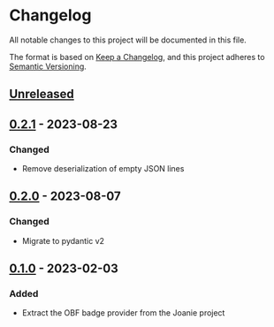 # Changelog

All notable changes to this project will be documented in this file.

The format is based on [Keep a Changelog](https://keepachangelog.com/en/1.0.0/),
and this project adheres to [Semantic
Versioning](https://semver.org/spec/v2.0.0.html).

## [Unreleased]

## [0.2.1] - 2023-08-23

### Changed

- Remove deserialization of empty JSON lines

## [0.2.0] - 2023-08-07

### Changed

- Migrate to pydantic v2

## [0.1.0] - 2023-02-03

### Added

- Extract the OBF badge provider from the Joanie project

[Unreleased]: https://github.com/openfun/open-badges-client/compare/v0.2.1...main
[0.2.1]: https://github.com/openfun/open-badges-client/compare/v0.2.0...v0.2.1
[0.2.0]: https://github.com/openfun/open-badges-client/compare/v0.1.0...v0.2.0
[0.1.0]: https://github.com/openfun/open-badges-client/compare/a253313...v0.1.0
